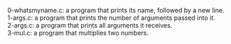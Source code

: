 0-whatsmyname.c: a program that prints its name, followed by a new line.
<br>1-args.c: a program that prints the number of arguments passed into it.
<br>2-args.c: a program that prints all arguments it receives.
<br>3-mul.c: a program that multiplies two numbers.
